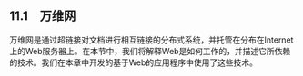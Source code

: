    

## 11.1　万维网

万维网是通过超链接对文档进行相互链接的分布式系统，并托管在分布在Internet上的Web服务器上。在本节中，我们将解释Web是如何工作的，并描述它所依赖的技术。我们在本章中开发的基于Web的应用程序中使用了这些技术。